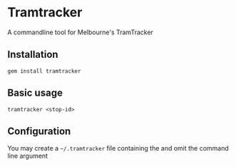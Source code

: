 Tramtracker
===========

A commandline tool for Melbourne's TramTracker


Installation
------------

`gem install tramtracker`


Basic usage
-----------

`tramtracker <stop-id>`


Configuration
-------------

You may create a `~/.tramtracker` file containing the <stop-id> and omit the
command line argument
